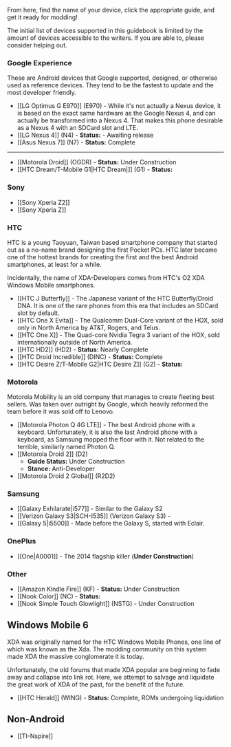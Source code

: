 From here, find the name of your device, click the appropriate guide, and get it ready for modding!

The initial list of devices supported in this guidebook is limited by the amount of devices accessible to the writers. If you are able to, please consider helping out.

### Google Experience

These are Android devices that Google supported, designed, or otherwise used as reference devices. They tend to be the fastest to update and the most developer friendly.

* [[LG Optimus G E970]] (E970) - While it's not actually a Nexus device, it is based on the exact same hardware as the Google Nexus 4, and can actually be transformed into a Nexus 4. That makes this phone desirable as a Nexus 4 with an SDCard slot and LTE.
* [[LG Nexus 4]] (N4) - **Status:** - Awaiting release
* [[Asus Nexus 7]] (N7) - **Status:** Complete

---

* [[Motorola Droid]] (OGDR) - **Status:** Under Construction
* [[HTC Dream/T-Mobile G1|HTC Dream|]] (G1) - **Status:**

### Sony

* [[Sony Xperia Z2]]
* [[Sony Xperia Z]]

### HTC

HTC is a young Taoyuan, Taiwan based smartphone company that started out as a no-name brand designing the first Pocket PCs. HTC later became one of the hottest brands for creating the first and the best Android smartphones, at least for a while.

Incidentally, the name of XDA-Developers comes from HTC's O2 XDA Windows Mobile smartphones.

* [[HTC J Butterfly]] - The Japanese variant of the HTC Butterfly/Droid DNA. It is one of the rare phones from this era that includes an SDCard slot by default.
* [[HTC One X Evita]] - The Qualcomm Dual-Core variant of the HOX, sold only in North America by AT&T, Rogers, and Telus. 
* [[HTC One X]] - The Quad-core Nvidia Tegra 3 variant of the HOX, sold internationally outside of North America.
* [[HTC HD2]] (HD2) - **Status:** Nearly Complete
* [[HTC Droid Incredible]] (DINC) - **Status:** Complete
* [[HTC Desire Z/T-Mobile G2|HTC Desire Z]] (G2) - **Status:**

### Motorola

Motorola Mobility is an old company that manages to create fleeting best sellers. Was taken over outright by Google, which heavily reformed the team before it was sold off to Lenovo.

* [[Motorola Photon Q 4G LTE]] - The best Android phone with a keyboard. Unfortunately, it is also the last Android phone with a keyboard, as Samsung mopped the floor with it. Not related to the terrible, similarly named Photon Q.
* [[Motorola Droid 2]] (D2)
  - **Guide Status:** Under Construction
  - **Stance:** Anti-Developer
* [[Motorola Droid 2 Global]] (R2D2)
  
### Samsung

* [[Galaxy Exhilarate|i577]] - Similar to the Galaxy S2
* [[Verizon Galaxy S3|SCH-I535]] (Verizon Galaxy S3) -
* [[Galaxy 5|i5500]] - Made before the Galaxy S, started with Eclair.

### OnePlus

* [[One|A0001]] - The 2014 flagship killer (**Under Construction**)

### Other

* [[Amazon Kindle Fire]] (KF) - **Status:** Under Construction
* [[Nook Color]] (NC) - **Status:**
* [[Nook Simple Touch Glowlight]] (NSTG) - Under Construction

## Windows Mobile 6

XDA was originally named for the HTC Windows Mobile Phones, one line of which was known as the Xda. The modding community on this system made XDA the massive conglomerate it is today.

Unfortunately, the old forums that made XDA popular are beginning to fade away and collapse into link rot. Here, we attempt to salvage and liquidate the great work of XDA of the past, for the benefit of the future.

* [[HTC Herald]] (WING) - **Status:** Complete, ROMs undergoing liquidation

## Non-Android

* [[TI-Nspire]]